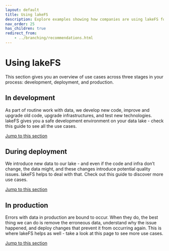```yaml
---
layout: default
title: Using lakeFS
description: Explore examples showing how companies are using lakeFS for safe experimentation and CI/CD for data.
nav_order: 25
has_children: true
redirect_from:
    - ../branching/recommendations.html
---
```


# Using lakeFS

This section gives you an overview of use cases across three stages in your process: development, deployment, and production.  

## In development

As part of routine work with data, we develop new code, improve and upgrade old code, upgrade infrastructures, and test new technologies. lakeFS gives you a safe development environment on your data lake - check this guide to see all the use cases.

[Jump to this section](https://docs.lakefs.io/usecases/data-devenv.html)

## During deployment

We introduce new data to our lake - and even if the code and infra don’t change, the data might, and these changes introduce potential quality issues. lakeFS helps to deal with that. Check out this guide to discover more use cases.

[Jump to this section](https://docs.lakefs.io/usecases/ci.html)

## In production

Errors with data in production are bound to occur. When they do, the best thing we can do is remove the erroneous data, understand why the issue happened, and deploy changes that prevent it from occurring again. This is where lakeFS helps as well - take a look at this page to see more use cases.

[Jump to this section](https://docs.lakefs.io/usecases/production.html)

